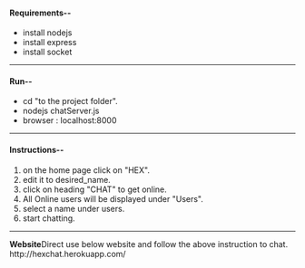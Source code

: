 <h4><b>Requirements--</b></h4>
<ul>
	<li>install nodejs</li>
	<li>install express</li>
	<li>install socket</li>
</ul>
<hr>
<h4><b>Run--</b></h4>
<ul>
	<li>cd "to the project folder".</li>
	<li>nodejs chatServer.js </li>
	<li>browser : localhost:8000 </li>
</ul>
<hr>
<h4><b>Instructions--</b></h4>
<ol>
	<li> on the home page click on "HEX". </li>
	<li> edit it to desired_name. </li>
	<li> click on heading "CHAT" to get online. </li>
	<li> All Online users will be displayed under "Users". </li>
	<li> select a name under users. </li>
	<li> start chatting.</li>
</ol>
<hr>
<b>Website</b>Direct use below website and follow the above instruction to chat.
http://hexchat.herokuapp.com/

